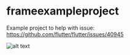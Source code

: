 # frameexampleproject

Example project to help with issue:
https://github.com/flutter/flutter/issues/40945

![alt text](https://user-images.githubusercontent.com/2245494/65331607-baef7f00-db82-11e9-92fb-a6fc67e96c1b.PNG "Logo Title Text 1")
